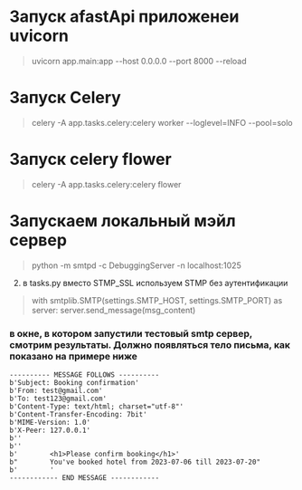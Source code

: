 # Запуск аfastApi приложенеи uvicorn

> uvicorn app.main:app --host 0.0.0.0 --port 8000 --reload

# Запуск Celery

> celery -A app.tasks.celery:celery worker --loglevel=INFO --pool=solo

# Запуск celery flower

> celery -A app.tasks.celery:celery flower

# Запускаем локальный мэйл сервер

> python -m smtpd -c DebuggingServer -n localhost:1025

2. в tasks.py вместо STMP_SSL используем STMP без аутентификации

> with smtplib.SMTP(settings.SMTP_HOST, settings.SMTP_PORT) as server:
> server.send_message(msg_content)

### в окне, в котором запустили тестовый smtp сервер, смотрим результаты. Должно появляться тело письма, как показано на примере ниже

```
---------- MESSAGE FOLLOWS ----------
b'Subject: Booking confirmation'
b'From: test@gmail.com'
b'To: test123@gmail.com'
b'Content-Type: text/html; charset="utf-8"'
b'Content-Transfer-Encoding: 7bit'
b'MIME-Version: 1.0'
b'X-Peer: 127.0.0.1'
b''
b''
b'        <h1>Please confirm booking</h1>'
b"        You've booked hotel from 2023-07-06 till 2023-07-20"
b'        '
------------ END MESSAGE ------------
```

